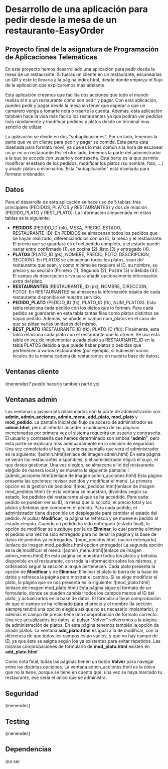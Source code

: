 # Desarrollo de una aplicación para pedir desde la mesa de un restaurante-EasyOrder
## Proyecto final de la asignatura de Programación de Aplicaciones Telemáticas

En este proyecto hemos desarrollado una aplicación para pedir desde la mesa de un restaurante. Si fueras un cliente en un restaurante, escanearías un QR y este te llevaría a la página index.html, desde donde empieza el flujo de la aplicación que explicaremos más adelante. 

Esta aplicación creemos que facilita dos acciones que todo el mundo realiza al ir a un restaurante como son pedir y pagar. Con esta aplicación, puedes pedir y pagar desde la mesa sin tener que esperar a que un camarero venga a tomarte nota o traerte la cuenta. Además, esta aplicación también hace la vida más fácil a los restaurantes ya que podrán ver pedidos más rápidamente y modificar pedidos y platos desde un terminal muy sencillo de utilzar.

La aplicación se divide en dos "subaplicaciones". Por un lado, tenemos la parte que ve un cliente para pedir y pagar su comida. Esta parte esta diseñada para formato móvil, ya que es lo más común a la hora de escanear un qr en un restaurante.Por el otro lado, tenemos la parte del administrador a la que se accede con usuario y contraseña. Esta parte es la que permite modificar el estado de los pedidos, modificar los platos (su nombre, foto, ...) y añadir platos o eliminarlos. Esta "subaplicación" está diseñada para formato ordenador.

## Datos

Para el desarrollo de esta aplicación se hace uso de 5 tablas: tres principales (PEDIDOS, PLATOS y RESTAURANTES) y dos de relación (PEDIDO_PLATO y REST_PLATO). La información almacenada en estas tablas es la siguiente:
- **PEDIDOS** (PEDIDO_ID (pk), MESA, PRECIO, ESTADO, RESTAURANTE_ID): En PEDIDOS se almacenan todos los pedidos que se hayan realizado, diferenciándolos con un ID, la mesa y el restaurante. El precio que se guardará es el del pedido completo, y el estado puede variar entre confirmado (1), en cocina (2), listo (3) y entregado (4).
- **PLATOS** (PLATO_ID (pk), NOMBRE, PRECIO, FOTO, DESCRIPCION, SECCION): En PLATOS se almacenan todos los platos, sean del restaurante que sean, y como mínimo se requiere el ID, su nombre, su precio y su sección (Primero (1), Segundo (2), Postre (3) o Bebida (4)). El campo de descripcion sirve para añadir opcionalmente información extra del plato.
- **RESTAURANTES** (RESTAURANTE_ID (pk), NOMBRE, DIRECCION, FOTO): En RESTAURANTES se almacena la información básica de cada restaurante disponible en nuestro servicio.
- **PEDIDO_PLATO** (PEDIDO_ID (fk), PLATO_ID (fk), NUM_PLATOS): Esta tabla relaciona cada pedido con los platos que lo forman. Para cada pedido se guardarán en esta tabla tantas filas como platos distintos se hayan pedido. Además, se añade el campo num_platos en el caso de que se pidan varias unidades del mismo.
- **REST_PLATO** (RESTAURANTE_ID (fk), PLATO_ID (fk)): Finalmente, esta tabla relaciona cada plato con el restaurante que lo ofrece. Se usa esta tabla en vez de implementar a cada plato su RESTAURANTE_ID en la tabla PLATOS debido a que puede haber platos o bebidas que pertenecen a varios restaurantes (por ejemplo, si hubiesen varios locales de la misma cadena de restaurantes en nuestra base de datos).

## Ventanas cliente
(menendez? puedo hacerlo tambien parte yo)
## Ventanas admin

Las ventanas y javascripts relacionados con la parte de administración son **admin, admin_acciones, admin_menu, add_plato, mod_plato** y **mod_pedido**.
La pantalla inicial del flujo de acceso de administrador es **admin.html**, pero al intentar acceder a cualquiera de las páginas mencionadas por primera vez el sistema requerirá un usuario y contraseña. El usuario y contraseña que hemos determinado son ambos "**admin**", pero esta parte se explicará más adecuadamente en la sección de seguridad. Una vez completado el login, la primera pantalla que verá el administrador es la siguiente:
![admin.html](enlace de imagen admin.html)
En esta página se verán los restaurantes disponibles, y el administrador eligirá el suyo, el que desea gestionar. Una vez elegido, se almacena el id del restaurante elegido de manera local y se muestra la siguiente pantalla:
![admin_acciones.html](enlace de imagen admin_acciones.html)
Esta página presenta las opciones: revisar pedidos y modificar el menú. La primera opción es la gestión de pedidos:
![mod_pedidos.html](enlace de imagen mod_pedidos.html)
En esta ventana se muestran, divididos según su estado, los pedidos del restaurante al que se ha accedido. Para cada pedido se pueden ver su ID, la mesa que lo solicitó, el precio total y los platos y bebidas que componen el pedido. Para cada pedido, el administrador tiene disponible un desplegable para cambiar el estado del pedido. Al pulsar **Modificar**, la página se refresca y se mueve el pedido al estado elegido. Cuando un pedido ha sido entregado (estado final), la opción de modificar se sustituye por la de **Eliminar**, lo cual permite eliminar el pedido una vez ha sido entregado para no llenar la página y la base de datos de pedidos ya entregados.
![mod_pedidos.html: opcion entregado](enlace de imagen mod_pedidos.html opcion entregado)
La segunda opción es la de modificar el menú:
![admin_menu.html](enlace de imagen admin_menu.html)
En esta página se muestran todos los platos y bebidas disponible en el restaurante, con toda la información sobre los mismos, y ordenados según la sección a la que pertenecen. Cada plato presenta la opción de **Modificar** y de **Eliminar**. Eliminar el plato lo borra de la base de datos y refresca la página para mostrar el cambio. Si se elige modificar el plato, la página que se nos presenta es la siguiente:
![mod_plato.html](enlace de imagen mod_plato.html)
Esta página sigue el formato de un formulario, donde se pueden cambiar todos los campos menos el ID del plato, y actualizarlos en la base de datos. El formulario tiene comprobación de que el campo se ha rellenado para el precio y el nombre (la sección siempre tendrá una opción elegida así que no es necesario implantarlo), y además el campo de precio tiene una comprobación de formato correcto. 
Una vez actualizados los datos, al pulsar "Volver" volveremos a la página de administración de platos. En esta página tenemos también la opción de añadir platos. La ventana **add_plato.html** es igual a la de modificar, con la diferencia de que todos los campos están vacíos, y que no hay campo de ID, ya que éste se asigna según los ya existentes para evitar repetidos. Las mismas comprobaciones de formulario de **mod_plato.html** existen en **add_plato.html**

Como nota final, todas las páginas tienen un botón **Volver** para navegar entre las distintas opciones. La ventana admin_acciones.html es la única que no la tiene, porque se tiene en cuenta que, una vez se haya marcado tu restaurante, ese sería el único que se administra.

## Seguridad
(menendez)
## Testing
(menendez)
## Dependencias
(no se)
